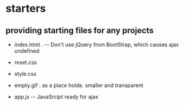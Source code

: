 # starters
## providing starting files for any projects

* index.html .  -- Don't use jQuery from BootStrap, which causes ajax undefined

* reset.css

* style.css

* empty.gif : as a place holde. smaller and transparent

* app.js -- JavaSrcipt ready for ajax

